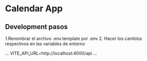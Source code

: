 # Calendar App

## Development pasos
1.Renombrar el archivo .env.template por .env
2. Hacer los cambios respectivos en las variables de entorno 

...
VITE_API_URL=http://localhost:4000/api
...